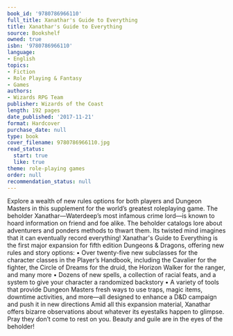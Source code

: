 ```yaml
---
book_id: '9780786966110'
full_title: Xanathar's Guide to Everything
title: Xanathar's Guide to Everything
source: Bookshelf
owned: true
isbn: '9780786966110'
language:
- English
topics:
- Fiction
- Role Playing & Fantasy
- Games
authors:
- Wizards RPG Team
publisher: Wizards of the Coast
length: 192 pages
date_published: '2017-11-21'
format: Hardcover
purchase_date: null
type: book
cover_filename: 9780786966110.jpg
read_status:
  start: true
  like: true
theme: role-playing games
order: null
recommendation_status: null
---
```

Explore a wealth of new rules options for both players and Dungeon Masters in this supplement for the world’s greatest roleplaying game.
The beholder Xanathar—Waterdeep’s most infamous crime lord—is known to hoard information on friend and foe alike. The beholder catalogs lore about adventurers and ponders methods to thwart them. Its twisted mind imagines that it can eventually record everything!
Xanathar's Guide to Everything is the first major expansion for fifth edition Dungeons & Dragons, offering new rules and story options:
• Over twenty-five new subclasses for the character classes in the Player’s Handbook, including the Cavalier for the fighter, the Circle of Dreams for the druid, the Horizon Walker for the ranger, and many more
• Dozens of new spells, a collection of racial feats, and a system to give your character a randomized backstory
• A variety of tools that provide Dungeon Masters fresh ways to use traps, magic items, downtime activities, and more—all designed to enhance a D&D campaign and push it in new directions
Amid all this expansion material, Xanathar offers bizarre observations about whatever its eyestalks happen to glimpse. Pray they don’t come to rest on you.
Beauty and guile are in the eyes of the beholder!

